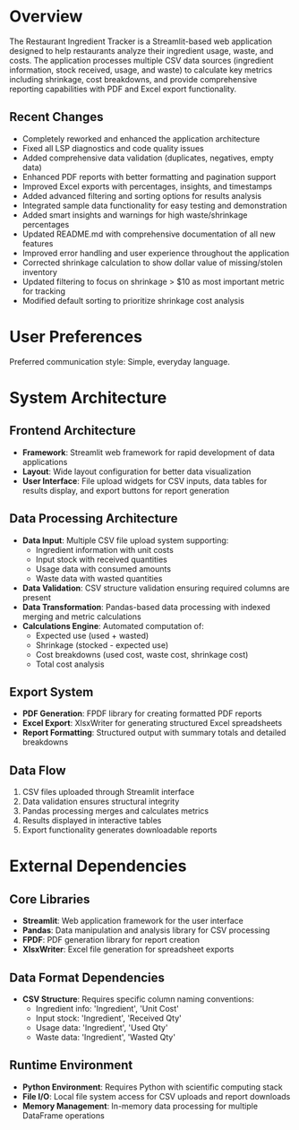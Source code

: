 # Overview

The Restaurant Ingredient Tracker is a Streamlit-based web application designed to help restaurants analyze their ingredient usage, waste, and costs. The application processes multiple CSV data sources (ingredient information, stock received, usage, and waste) to calculate key metrics including shrinkage, cost breakdowns, and provide comprehensive reporting capabilities with PDF and Excel export functionality.

## Recent Changes
- Completely reworked and enhanced the application architecture
- Fixed all LSP diagnostics and code quality issues 
- Added comprehensive data validation (duplicates, negatives, empty data)
- Enhanced PDF reports with better formatting and pagination support
- Improved Excel exports with percentages, insights, and timestamps
- Added advanced filtering and sorting options for results analysis
- Integrated sample data functionality for easy testing and demonstration
- Added smart insights and warnings for high waste/shrinkage percentages
- Updated README.md with comprehensive documentation of all new features
- Improved error handling and user experience throughout the application
- Corrected shrinkage calculation to show dollar value of missing/stolen inventory
- Updated filtering to focus on shrinkage > $10 as most important metric for tracking
- Modified default sorting to prioritize shrinkage cost analysis

# User Preferences

Preferred communication style: Simple, everyday language.

# System Architecture

## Frontend Architecture
- **Framework**: Streamlit web framework for rapid development of data applications
- **Layout**: Wide layout configuration for better data visualization
- **User Interface**: File upload widgets for CSV inputs, data tables for results display, and export buttons for report generation

## Data Processing Architecture
- **Data Input**: Multiple CSV file upload system supporting:
  - Ingredient information with unit costs
  - Input stock with received quantities
  - Usage data with consumed amounts
  - Waste data with wasted quantities
- **Data Validation**: CSV structure validation ensuring required columns are present
- **Data Transformation**: Pandas-based data processing with indexed merging and metric calculations
- **Calculations Engine**: Automated computation of:
  - Expected use (used + wasted)
  - Shrinkage (stocked - expected use)
  - Cost breakdowns (used cost, waste cost, shrinkage cost)
  - Total cost analysis

## Export System
- **PDF Generation**: FPDF library for creating formatted PDF reports
- **Excel Export**: XlsxWriter for generating structured Excel spreadsheets
- **Report Formatting**: Structured output with summary totals and detailed breakdowns

## Data Flow
1. CSV files uploaded through Streamlit interface
2. Data validation ensures structural integrity
3. Pandas processing merges and calculates metrics
4. Results displayed in interactive tables
5. Export functionality generates downloadable reports

# External Dependencies

## Core Libraries
- **Streamlit**: Web application framework for the user interface
- **Pandas**: Data manipulation and analysis library for CSV processing
- **FPDF**: PDF generation library for report creation
- **XlsxWriter**: Excel file generation for spreadsheet exports

## Data Format Dependencies
- **CSV Structure**: Requires specific column naming conventions:
  - Ingredient info: 'Ingredient', 'Unit Cost'
  - Input stock: 'Ingredient', 'Received Qty'
  - Usage data: 'Ingredient', 'Used Qty'
  - Waste data: 'Ingredient', 'Wasted Qty'

## Runtime Environment
- **Python Environment**: Requires Python with scientific computing stack
- **File I/O**: Local file system access for CSV uploads and report downloads
- **Memory Management**: In-memory data processing for multiple DataFrame operations